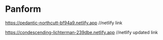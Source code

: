 # Panform
https://pedantic-northcutt-bf94a9.netlify.app //netlify link

https://condescending-lichterman-239dbe.netlify.app //netlify updated link
